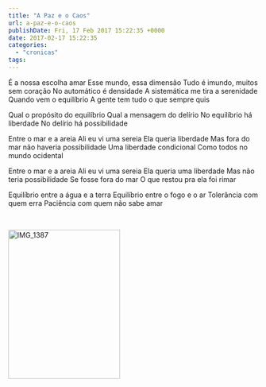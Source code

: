 ```yaml
---
title: "A Paz e o Caos"
url: a-paz-e-o-caos
publishDate: Fri, 17 Feb 2017 15:22:35 +0000
date: 2017-02-17 15:22:35
categories: 
  - "cronicas"
tags: 
---
```

É a nossa escolha amar
Esse mundo, essa dimensão
Tudo é imundo, muitos sem coração
No automático é densidade
A sistemática me tira a serenidade
Quando vem o equilíbrio
A gente tem tudo o que sempre quis

Qual o propósito do equilíbrio
Qual a mensagem do delírio
No equilíbrio há liberdade
No delírio há possibilidade

Entre o mar e a areia
Ali eu vi uma sereia
Ela queria liberdade
Mas fora do mar não haveria possibilidade
Uma liberdade condicional
Como todos no mundo ocidental

Entre o mar e a areia
Ali eu vi uma sereia
Ela queria uma liberdade
Mas não teria possibilidade
Se fosse fora do mar
O que restou pra ela foi rimar

Equilíbrio entre a água e a terra
Equilíbrio entre o fogo e o ar
Tolerância com quem erra
Paciência com quem não sabe amar



&nbsp;

<img class="alignleft size-medium wp-image-5734" src="http://www.gabi.blog.br/wp-content/uploads/2017/02/IMG_1387-225x300.jpg" alt="IMG_1387" width="225" height="300" />


